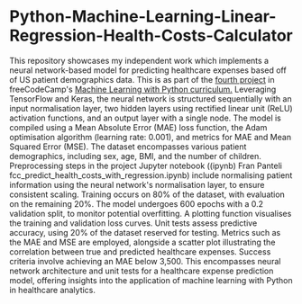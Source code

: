 # Python-Machine-Learning-Linear-Regression-Health-Costs-Calculator
This repository showcases my independent work which implements a neural network-based model for predicting healthcare expenses based off of US patient demographics data. This is as part of the [fourth project](https://www.freecodecamp.org/learn/machine-learning-with-python/machine-learning-with-python-projects/linear-regression-health-costs-calculator) in freeCodeCamp's [Machine Learning with Python curriculum.](https://www.freecodecamp.org/learn/machine-learning-with-python/#how-neural-networks-work) Leveraging TensorFlow and Keras, the neural network is structured sequentially with an input normalisation layer, two hidden layers using rectified linear unit (ReLU) activation functions, and an output layer with a single node. The model is compiled using a Mean Absolute Error (MAE) loss function, the Adam optimisation algorithm (learning rate: 0.001), and metrics for MAE and Mean Squared Error (MSE). The dataset encompasses various patient demographics, including sex, age, BMI, and the number of children. Preprocessing steps in the project Jupyter notebook ((ipynb) Fran Panteli fcc_predict_health_costs_with_regression.ipynb) include normalising patient information using the neural network's normalisation layer, to ensure consistent scaling. Training occurs on 80% of the dataset, with evaluation on the remaining 20%. The model undergoes 600 epochs with a 0.2 validation split, to monitor potential overfitting. A plotting function visualises the training and validation loss curves. Unit tests assess predictive accuracy, using 20% of the dataset reserved for testing. Metrics such as the MAE and MSE are employed, alongside a scatter plot illustrating the correlation between true and predicted healthcare expenses. Success criteria involve achieving an MAE below 3,500. This encompasses neural network architecture and unit tests for a healthcare expense prediction model, offering insights into the application of machine learning with Python in healthcare analytics.
